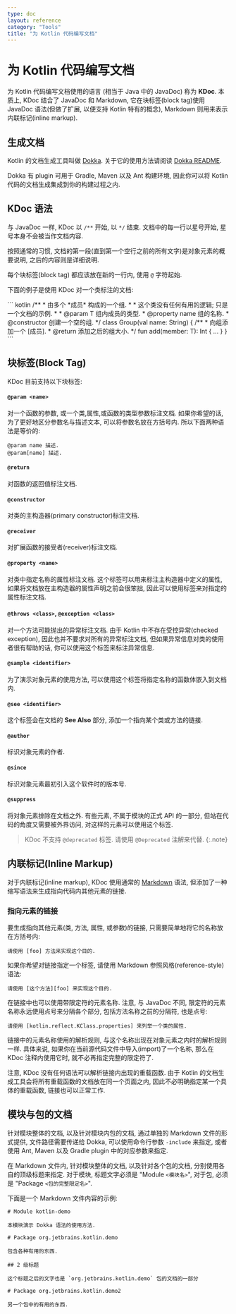 ```yaml
---
type: doc
layout: reference
category: "Tools"
title: "为 Kotlin 代码编写文档"
---
```


# 为 Kotlin 代码编写文档

为 Kotlin 代码编写文档使用的语言 (相当于 Java 中的 JavaDoc) 称为 **KDoc**. 本质上, KDoc
结合了 JavaDoc 和 Markdown, 它在块标签(block tag)使用 JavaDoc 语法(但做了扩展, 以便支持 Kotlin 特有的概念), Markdown 则用来表示内联标记(inline markup).

## 生成文档

Kotlin 的文档生成工具叫做 [Dokka](https://github.com/Kotlin/dokka). 关于它的使用方法请阅读
[Dokka README](https://github.com/Kotlin/dokka/blob/master/README.md).

Dokka 有 plugin 可用于 Gradle, Maven 以及 Ant 构建环境, 因此你可以将 Kotlin 代码的文档生成集成到你的构建过程之内.

## KDoc 语法

与 JavaDoc 一样, KDoc 以 `/**` 开始, 以 `*/` 结束. 文档中的每一行以星号开始, 星号本身不会被当作文档内容.

按照通常的习惯, 文档的第一段(直到第一个空行之前的所有文字)是对象元素的概要说明, 之后的内容则是详细说明.

每个块标签(block tag) 都应该放在新的一行内, 使用 `@` 字符起始.

下面的例子是使用 KDoc 对一个类标注的文档:

<div class="sample" markdown="1" theme="idea" data-highlight-only>
``` kotlin
/**
 * 由多个 *成员* 构成的一个组.
 *
 * 这个类没有任何有用的逻辑; 只是一个文档的示例.
 *
 * @param T 组内成员的类型.
 * @property name 组的名称.
 * @constructor 创建一个空的组.
 */
class Group<T>(val name: String) {
    /**
     * 向组添加一个 [成员].
     * @return 添加之后的组大小.
     */
    fun add(member: T): Int { ... }
}
```
</div>

## 块标签(Block Tag)

KDoc 目前支持以下块标签:

#### `@param <name>`

对一个函数的参数, 或一个类,属性,或函数的类型参数标注文档.
如果你希望的话, 为了更好地区分参数名与描述文本, 可以将参数名放在方括号内. 所以下面两种语法是等价的:

```
@param name 描述.
@param[name] 描述.
```

#### `@return`

对函数的返回值标注文档.

#### `@constructor`

对类的主构造器(primary constructor)标注文档.

#### `@receiver`

对扩展函数的接受者(receiver)标注文档.

#### `@property <name>`

对类中指定名称的属性标注文档. 这个标签可以用来标注主构造器中定义的属性, 如果将文档放在主构造器的属性声明之前会很笨拙, 因此可以使用标签来对指定的属性标注文档.

#### `@throws <class>`, `@exception <class>`

对一个方法可能抛出的异常标注文档. 由于 Kotlin 中不存在受控异常(checked exception), 因此也并不要求对所有的异常标注文档, 但如果异常信息对类的使用者很有帮助的话, 你可以使用这个标签来标注异常信息.

#### `@sample <identifier>`

为了演示对象元素的使用方法, 可以使用这个标签将指定名称的函数体嵌入到文档内.

#### `@see <identifier>`

这个标签会在文档的 **See Also** 部分, 添加一个指向某个类或方法的链接.

#### `@author`

标识对象元素的作者.

#### `@since`

标识对象元素最初引入这个软件时的版本号.

#### `@suppress`

将对象元素排除在文档之外. 有些元素, 不属于模块的正式 API 的一部分, 但站在代码的角度又需要被外界访问, 对这样的元素可以使用这个标签.

> KDoc 不支持 `@deprecated` 标签. 请使用 `@Deprecated` 注解来代替.
{:.note}


## 内联标记(Inline Markup)

对于内联标记(inline markup), KDoc 使用通常的 [Markdown](http://daringfireball.net/projects/markdown/syntax) 语法, 但添加了一种缩写语法来生成指向代码内其他元素的链接.

### 指向元素的链接

要生成指向其他元素(类, 方法, 属性, 或参数)的链接, 只需要简单地将它的名称放在方括号内:

```
请使用 [foo] 方法来实现这个目的.
```

如果你希望对链接指定一个标签, 请使用 Markdown 参照风格(reference-style)语法:

```
请使用 [这个方法][foo] 来实现这个目的.
```

在链接中也可以使用带限定符的元素名称. 注意, 与 JavaDoc 不同, 限定符的元素名称永远使用点号来分隔各个部分, 包括方法名称之前的分隔符, 也是点号:

```
请使用 [kotlin.reflect.KClass.properties] 来列举一个类的属性.
```

链接中的元素名称使用的解析规则, 与这个名称出现在对象元素之内时的解析规则一样.
具体来说, 如果你在当前源代码文件中导入(import)了一个名称, 那么在 KDoc 注释内使用它时, 就不必再指定完整的限定符了.

注意, KDoc 没有任何语法可以解析链接内出现的重载函数. 由于 Kotlin 的文档生成工具会将所有重载函数的文档放在同一个页面之内, 因此不必明确指定某一个具体的重载函数, 链接也可以正常工作.

## 模块与包的文档

针对模块整体的文档, 以及针对模块内包的文档, 通过单独的 Markdown 文件的形式提供, 文件路径需要传递给 Dokka, 可以使用命令行参数 `-include` 来指定, 或者使用 Ant, Maven 以及 Gradle plugin 中的对应参数来指定.

在 Markdown 文件内, 针对模块整体的文档, 以及针对各个包的文档, 分别使用各自的顶级标题来指定. 对于模块, 标题文字必须是 "Module `<模块名>`", 对于包, 必须是 "Package `<包的完整限定名>`".

下面是一个 Markdown 文件内容的示例:

```
# Module kotlin-demo

本模块演示 Dokka 语法的使用方法.

# Package org.jetbrains.kotlin.demo

包含各种有用的东西.

## 2 级标题

这个标题之后的文字也是 `org.jetbrains.kotlin.demo` 包的文档的一部分

# Package org.jetbrains.kotlin.demo2

另一个包中的有用的东西.
```
